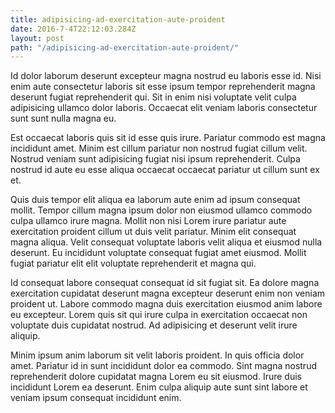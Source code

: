 ```yaml
---
title: adipisicing-ad-exercitation-aute-proident
date: 2016-7-4T22:12:03.284Z
layout: post
path: "/adipisicing-ad-exercitation-aute-proident/"
---
```


Id dolor laborum deserunt excepteur magna nostrud eu laboris esse id. Nisi enim aute consectetur laboris sit esse ipsum tempor reprehenderit magna deserunt fugiat reprehenderit qui. Sit in enim nisi voluptate velit culpa adipisicing ullamco dolor laboris. Occaecat elit veniam laboris consectetur sunt sunt nulla magna eu.

Est occaecat laboris quis sit id esse quis irure. Pariatur commodo est magna incididunt amet. Minim est cillum pariatur non nostrud fugiat cillum velit. Nostrud veniam sunt adipisicing fugiat nisi ipsum reprehenderit. Culpa nostrud id aute eu esse aliqua occaecat occaecat pariatur ut cillum sunt ex et.

Quis duis tempor elit aliqua ea laborum aute enim ad ipsum consequat mollit. Tempor cillum magna ipsum dolor non eiusmod ullamco commodo culpa ullamco irure magna. Mollit non nisi Lorem irure pariatur aute exercitation proident cillum ut duis velit pariatur. Minim elit consequat magna aliqua. Velit consequat voluptate laboris velit aliqua et eiusmod nulla deserunt. Eu incididunt voluptate consequat fugiat amet eiusmod. Mollit fugiat pariatur elit elit voluptate reprehenderit et magna qui.

Id consequat labore consequat consequat id sit fugiat sit. Ea dolore magna exercitation cupidatat deserunt magna excepteur deserunt enim non veniam proident ut. Labore commodo magna duis exercitation eiusmod anim labore eu excepteur. Lorem quis sit qui irure culpa in exercitation occaecat non voluptate duis cupidatat nostrud. Ad adipisicing et deserunt velit irure aliquip.

Minim ipsum anim laborum sit velit laboris proident. In quis officia dolor amet. Pariatur id in sunt incididunt dolor ea commodo. Sint magna nostrud reprehenderit dolore cupidatat magna Lorem eu sit eiusmod. Irure duis incididunt Lorem ea deserunt. Enim culpa aliquip aute sunt sint labore et veniam ipsum consequat incididunt enim.